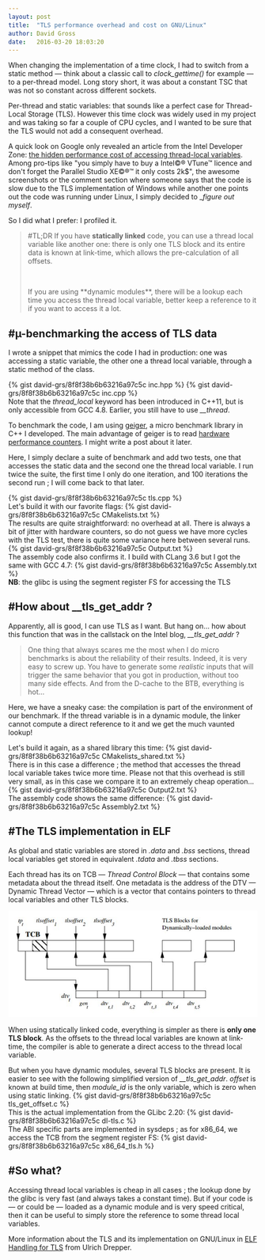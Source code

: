 ```yaml
---
layout: post
title:  "TLS performance overhead and cost on GNU/Linux"
author: David Gross
date:   2016-03-20 18:03:20
---
```



When changing the implementation of a time clock, I had to switch from a static method &mdash; think about a classic
call to _clock\_gettime()_ for example &mdash; to a per-thread model. Long story short, it was about a constant TSC that
was not so constant across different sockets. 

Per-thread and static variables: that sounds like a perfect case for Thread-Local Storage (TLS). However this time clock
was widely used in my project and was taking so far a couple of CPU cycles, and I wanted to be sure that the TLS would not add
a consequent overhead.

A quick look on Google only revealed an article from the Intel Developer Zone: [the hidden performance cost of accessing 
thread-local variables]("https://software.intel.com/en-us/blogs/2011/05/02/the-hidden-performance-cost-of-accessing-thread-local-variables").
Among pro-tips like "you simply have to buy a Intel&copy;&reg; VTune&trade; licence and don't forget the Parallel Studio XE&copy;&reg;&trade; it
only costs 2k$", the awesome screenshots or the comment section where someone says that the code is slow due to the TLS 
implementation of Windows while another one points out the code was running under Linux, I simply decided to __figure out myself_.

So I did what I prefer: I profiled it.

> #TL;DR
> If you have **statically linked** code, you can use a thread local variable like another one: there is only one TLS block and its
> entire data is known at link-time, which allows the pre-calculation of all offsets.
> <p>&nbsp;</p>
> If you are using **dynamic modules**, there will be a lookup each time you access the thread local variable, better keep a reference
> to it if you want to access it a lot.


#&micro;-benchmarking the access of TLS data
--------------------------------------------
I wrote a snippet that mimics the code I had in production: one was accessing a static variable, the other one a thread
local variable, through a static method of the class. 

{% gist david-grs/8f8f38b6b63216a97c5c inc.hpp %}
{% gist david-grs/8f8f38b6b63216a97c5c inc.cpp %}
<br />
Note that the _thread\_local_ keyword has been introduced in C++11, but is only accessible from GCC 4.8. Earlier, you still
have to use _\_\_thread_.

To benchmark the code, I am using [geiger](https://github.com/david-grs/geiger "Geiger, a micro benchmark library in C++"), a micro
benchmark library in C++ I developed. The main advantage of geiger is to read [hardware performance counters](https://perf.wiki.kernel.org/index.php/Main_Page "Profiling hardware counters").
I might write a post about it later. 

Here, I simply declare a suite of benchmark and add two tests, one that accesses the static data and the second one the thread local variable. I run twice the suite, the first time I only
do one iteration, and 100 iterations the second run ; I will come back to that later.

{% gist david-grs/8f8f38b6b63216a97c5c tls.cpp %}
<br />
Let's build it with our favorite flags:
{% gist david-grs/8f8f38b6b63216a97c5c CMakelists.txt %}
<br />
The results are quite straightforward: no overhead at all. There is always a bit of jitter with hardware counters, so do not 
guess we have more cycles with the TLS test, there is quite some variance here between several runs.
{% gist david-grs/8f8f38b6b63216a97c5c Output.txt %}
<br />
The assembly code also confirms it. I build with CLang 3.6 but I got the same with GCC 4.7:
{% gist david-grs/8f8f38b6b63216a97c5c Assembly.txt %}
<br />
__NB__: the glibc is using the segment register FS for accessing the TLS


#How about \_\_tls\_get\_addr ?
-------------------------------
Apparently, all is good, I can use TLS as I want. But hang on... how about this function that was in the callstack on the 
Intel blog, _\_\_tls\_get\_addr_ ?

> One thing that always scares me the most when I do micro benchmarks is about the reliability of their results. Indeed, it 
> is very easy to screw up. You have to generate some _realistic_ inputs that will trigger the same behavior that you got
> in production, without too many side effects. And from the D-cache to the BTB, everything is hot...

Here, we have a sneaky case: the compilation is part of the environment of our benchmark. If the thread variable is in a dynamic
module, the linker cannot compute a direct reference to it and we get the much vaunted lookup!

Let's build it again, as a shared library this time:
{% gist david-grs/8f8f38b6b63216a97c5c CMakelists_shared.txt %}
<br />
There is in this case a difference ; the method that accesses the thread local variable takes twice more time. Please not that 
this overhead is still very small, as in this case we compare it to an extremely cheap operation...
{% gist david-grs/8f8f38b6b63216a97c5c Output2.txt %}
<br />
The assembly code shows the same difference:
{% gist david-grs/8f8f38b6b63216a97c5c Assembly2.txt %}


#The TLS implementation in ELF
------------------------------
As global and static variables are stored in _.data_ and _.bss_ sections, thread local variables get stored in equivalent 
_.tdata_ and _.tbss_ sections.

Each thread has its on TCB &mdash; _Thread Control Block_ &mdash; that contains some metadata about the thread itself. One
metadata is the address of the DTV &mdash; Dynamic Thread Vector &mdash; which is a vector that contains pointers to 
thread local variables and other TLS blocks.

![TLS implementation](/assets/images/tls_implementation.jpg)

When using statically linked code, everything is simpler as there is __only one TLS block__. As the offsets to the thread local
variables are known at link-time, the compiler is able to generate a direct access to the thread local variable. 

But when you have dynamic modules, several TLS blocks are present. It is easier to see with the following simplified version 
of _\_\_tls\_get\_addr_. _offset_ is known at build time, then _module\_id_ is the only variable, which is zero when using static
linking.
{% gist david-grs/8f8f38b6b63216a97c5c tls_get_offset.c %}
<br />
This is the actual implementation from the GLibc 2.20:
{% gist david-grs/8f8f38b6b63216a97c5c dl-tls.c %}
<br />
The ABI specific parts are implemented in sysdeps ; as for x86_64, we access the TCB from the segment register FS:
{% gist david-grs/8f8f38b6b63216a97c5c x86_64_tls.h %}

#So what?
---------
Accessing thread local variables is cheap in all cases ; the lookup done by the glibc is very fast (and always takes a constant time). 
But if your code is &mdash; or could be &mdash; loaded as a dynamic module and is very speed critical, then it can be useful to simply
store the reference to some thread local variables.

More information about the TLS and its implementation on GNU/Linux in [ELF Handling for TLS]("https://www.akkadia.org/drepper/tls.pdf") from Ulrich Drepper.



